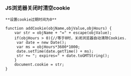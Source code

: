 ### JS浏览器关闭时清空cookie

    **设置cookie过期时间为0**

    function addCookie(objName,objValue,objHours) {
        var str = objName + "=" + escape(objValue);
        if(objHours > 0){//等于0时，关闭浏览器自动清除Cookies.
         var date = new Date();
         var ms = objHours*3600*1000;
         date.setTime(date.getTime() + ms);
         str += "; expires=" + date.toGMTString();
        }
        document.cookie = str;
    }


